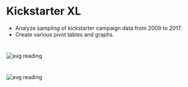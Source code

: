 # Kickstarter XL
- Analyze sampling of kickstarter campaign data from 2009 to 2017.
- Create various pivot tables and graphs.
#
![avg reading](https://github.com/dougbhigh/KickstarterXL/blob/master/images/category.png)
#
![avg reading](https://github.com/dougbhigh/KickstarterXL/blob/master/images/months.png)